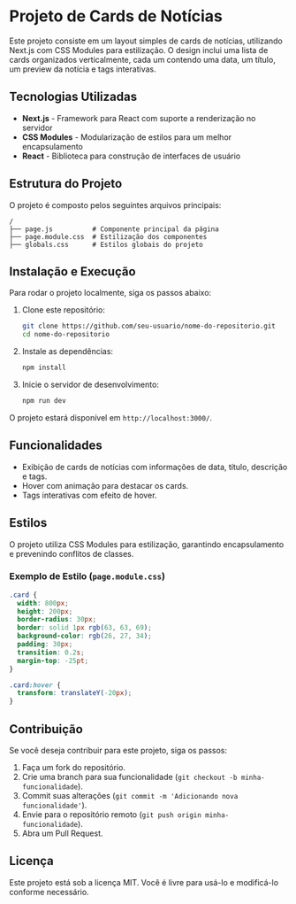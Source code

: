 # Projeto de Cards de Notícias

Este projeto consiste em um layout simples de cards de notícias, utilizando Next.js com CSS Modules para estilização. O design inclui uma lista de cards organizados verticalmente, cada um contendo uma data, um título, um preview da notícia e tags interativas.

## Tecnologias Utilizadas

- **Next.js** - Framework para React com suporte a renderização no servidor
- **CSS Modules** - Modularização de estilos para um melhor encapsulamento
- **React** - Biblioteca para construção de interfaces de usuário

## Estrutura do Projeto

O projeto é composto pelos seguintes arquivos principais:

```
/
├── page.js          # Componente principal da página
├── page.module.css  # Estilização dos componentes
├── globals.css      # Estilos globais do projeto
```

## Instalação e Execução

Para rodar o projeto localmente, siga os passos abaixo:

1. Clone este repositório:
   ```bash
   git clone https://github.com/seu-usuario/nome-do-repositorio.git
   cd nome-do-repositorio
   ```
2. Instale as dependências:
   ```bash
   npm install
   ```
3. Inicie o servidor de desenvolvimento:
   ```bash
   npm run dev
   ```

O projeto estará disponível em `http://localhost:3000/`.

## Funcionalidades

- Exibição de cards de notícias com informações de data, título, descrição e tags.
- Hover com animação para destacar os cards.
- Tags interativas com efeito de hover.

## Estilos

O projeto utiliza CSS Modules para estilização, garantindo encapsulamento e prevenindo conflitos de classes.

### Exemplo de Estilo (`page.module.css`)
```css
.card {
  width: 800px;
  height: 200px;
  border-radius: 30px;
  border: solid 1px rgb(63, 63, 69);
  background-color: rgb(26, 27, 34);
  padding: 30px;
  transition: 0.2s;
  margin-top: -25pt;
}

.card:hover {
  transform: translateY(-20px);
}
```

## Contribuição

Se você deseja contribuir para este projeto, siga os passos:

1. Faça um fork do repositório.
2. Crie uma branch para sua funcionalidade (`git checkout -b minha-funcionalidade`).
3. Commit suas alterações (`git commit -m 'Adicionando nova funcionalidade'`).
4. Envie para o repositório remoto (`git push origin minha-funcionalidade`).
5. Abra um Pull Request.

## Licença

Este projeto está sob a licença MIT. Você é livre para usá-lo e modificá-lo conforme necessário.

